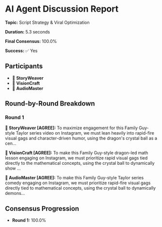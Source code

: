 # AI Agent Discussion Report

**Topic:** Script Strategy & Viral Optimization

**Duration:** 5.3 seconds

**Final Consensus:** 100.0%

**Success:** ✅ Yes

## Participants

- 📝 **StoryWeaver**
- 🎨 **VisionCraft**
- 🎵 **AudioMaster**

## Round-by-Round Breakdown

### Round 1

**📝 StoryWeaver [AGREE]:** To maximize engagement for this Family Guy-style Taylor series video on Instagram, we must lean heavily into rapid-fire visual gags and character-driven humor, using the dragon's crystal ball as a cen...

**🎨 VisionCraft [AGREE]:** To make this Family Guy-style dragon-led math lesson engaging on Instagram, we must prioritize rapid visual gags tied directly to the mathematical concepts, using the crystal ball to dynamically show ...

**🎵 AudioMaster [AGREE]:** To make this Family Guy-style Taylor series comedy engaging on Instagram, we must prioritize rapid-fire visual gags directly tied to mathematical concepts, using the crystal ball to dynamically demons...

## Consensus Progression

- **Round 1:** 100.0%

